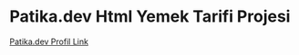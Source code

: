 # Patika.dev Html Yemek Tarifi Projesi

<a href="https://app.patika.dev/gkhnardic">Patika.dev Profil Link</a>
